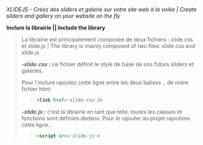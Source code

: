 *XLIDEJS - Créez des sliders et galerie sur votre site web à la volée | Create sliders and gallery on your website on the fly*



**Inclure la librairie || Include the library**
>La librairie est principalement composée de deux fichiers : xlide.css et xlide.js | The library is mainly composed of two files: xlide.css and xlide.js
>
>
>***-xlide.css :***
>ce fichier définit le style de base de nos futurs sliders et galeries.
>
>Pour l'inclure rajoutez cette ligne entre les deux balises <body>..</body> de notre fichier html:
>
>> ```html                            
>> <link href='xlide.css'/>
>> ```                         
>                        
>***-xlide.js :***
>c'est la librairie en tant que telle, toutes les classes et fonctions sont définies dedans.
>Pour le rajouter au projet rajoutons cette ligne.:
>
>> ```html                        
>> <script src='xlide.js'>
>> ```                         
                            
                        

